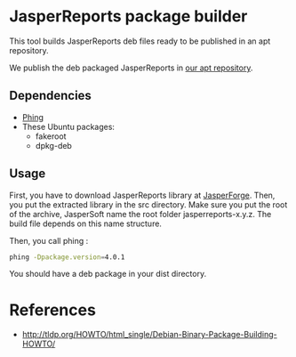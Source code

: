 # JasperReports package builder
This tool builds JasperReports deb files ready to be published in an apt repository.

We publish the deb packaged JasperReports in [our apt repository](http://repo.ada-consult.com).

## Dependencies

 * [Phing](http://www.phing.info)
 * These Ubuntu packages:
   * fakeroot
   * dpkg-deb

## Usage

First, you have to download JasperReports library at [JasperForge](http://www.jasperforge.org). Then, you put the extracted library in the src directory. Make sure you put the root of the archive, JasperSoft name the root folder jasperreports-x.y.z. The build file depends on this name structure.

Then, you call phing :

```bash
phing -Dpackage.version=4.0.1
```

You should have a deb package in your dist directory.

# References
 * http://tldp.org/HOWTO/html_single/Debian-Binary-Package-Building-HOWTO/

